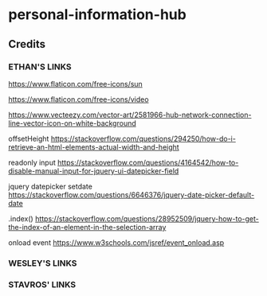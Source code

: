# personal-information-hub

## Credits

### ETHAN'S LINKS

https://www.flaticon.com/free-icons/sun

https://www.flaticon.com/free-icons/video

https://www.vecteezy.com/vector-art/2581966-hub-network-connection-line-vector-icon-on-white-background

offsetHeight
https://stackoverflow.com/questions/294250/how-do-i-retrieve-an-html-elements-actual-width-and-height

readonly input
https://stackoverflow.com/questions/4164542/how-to-disable-manual-input-for-jquery-ui-datepicker-field

jquery datepicker setdate
https://stackoverflow.com/questions/6646376/jquery-date-picker-default-date

.index()
https://stackoverflow.com/questions/28952509/jquery-how-to-get-the-index-of-an-element-in-the-selection-array

onload event
https://www.w3schools.com/jsref/event_onload.asp

### WESLEY'S LINKS



### STAVROS' LINKS

